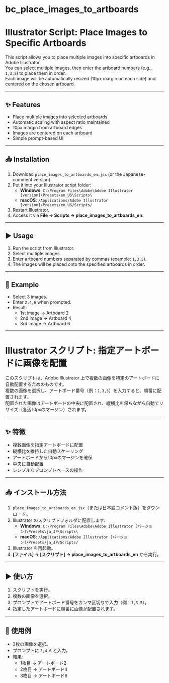 # bc_place_images_to_artboards

# Illustrator Script: Place Images to Specific Artboards

This script allows you to place multiple images into specific artboards in Adobe Illustrator.  
You can select multiple images, then enter the artboard numbers (e.g., `1,3,5`) to place them in order.  
Each image will be automatically resized (10px margin on each side) and centered on the chosen artboard.

---

## ✨ Features
- Place multiple images into selected artboards
- Automatic scaling with aspect ratio maintained
- 10px margin from artboard edges
- Images are centered on each artboard
- Simple prompt-based UI

---

## 📥 Installation
1. Download `place_images_to_artboards_en.jsx` (or the Japanese-comment version).
2. Put it into your Illustrator script folder:
   - **Windows**: `C:\Program Files\Adobe\Adobe Illustrator [version]\Presets\en_US\Scripts\`
   - **macOS**: `/Applications/Adobe Illustrator [version]/Presets/en_US/Scripts/`
3. Restart Illustrator.
4. Access it via **File → Scripts → place_images_to_artboards_en**.

---

## ▶️ Usage
1. Run the script from Illustrator.
2. Select multiple images.
3. Enter artboard numbers separated by commas (example: `1,3,5`).
4. The images will be placed onto the specified artboards in order.

---

## 📝 Example
- Select 3 images.
- Enter `2,4,6` when prompted.
- Result:  
  - 1st image → Artboard 2  
  - 2nd image → Artboard 4  
  - 3rd image → Artboard 6  

---

# Illustrator スクリプト: 指定アートボードに画像を配置

このスクリプトは、Adobe Illustrator 上で複数の画像を特定のアートボードに自動配置するためのものです。  
複数の画像を選択し、アートボード番号（例：`1,3,5`）を入力すると、順番に配置されます。  
配置された画像はアートボードの中央に配置され、縦横比を保ちながら自動でリサイズ（各辺10pxのマージン）されます。

---

## ✨ 特徴
- 複数画像を指定アートボードに配置
- 縦横比を維持した自動スケーリング
- アートボードから10pxのマージンを確保
- 中央に自動配置
- シンプルなプロンプトベースの操作

---

## 📥 インストール方法
1. `place_images_to_artboards_en.jsx`（または日本語コメント版）をダウンロード。
2. Illustrator のスクリプトフォルダに配置します:
   - **Windows**: `C:\Program Files\Adobe\Adobe Illustrator [バージョン]\Presets\ja_JP\Scripts\`
   - **macOS**: `/Applications/Adobe Illustrator [バージョン]/Presets/ja_JP/Scripts/`
3. Illustrator を再起動。
4. **[ファイル] → [スクリプト] → place_images_to_artboards_en** から実行。

---

## ▶️ 使い方
1. スクリプトを実行。
2. 複数の画像を選択。
3. プロンプトでアートボード番号をカンマ区切りで入力（例：`1,3,5`）。
4. 指定したアートボードに順番に画像が配置されます。

---

## 📝 使用例
- 3枚の画像を選択。
- プロンプトに `2,4,6` と入力。
- 結果:  
  - 1枚目 → アートボード2  
  - 2枚目 → アートボード4  
  - 3枚目 → アートボード6  
